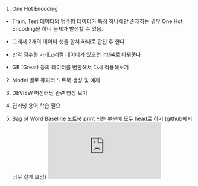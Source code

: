 1. One Hot Encoding
* Train, Test 데이터의 범주형 데이터가 특정 하나에만 존재하는 경우 One Hot Encoding을 하니 문제가 발생할 수 있음.
* 그래서 2개의 데이터 셋을 합쳐 하나로 합친 후 한다

* 만약 점수형 카테고리컬 데이터가 있으면 int64로 바꿔준다

* GB (Great) 등의 데이터를 변환해서 다시 적용해보기


2. Model 별로 쥬피터 노트북 생성 및 예제

3. DEVIEW 머신러닝 관련 영상 보기

4. 딥러닝 용어 학습 필요

5. Bag of Word Baseline 노트북 print 되는 부분에 모두 head로 하기 (github에서 너무 길게 보임) 
![\Large x=\frac{-b\pm\sqrt{b^2-4ac}}{2a}](https://latex.codecogs.com/svg.latex?x%3D%5Cfrac%7B-b%5Cpm%5Csqrt%7Bb%5E2-4ac%7D%7D%7B2a%7D)

